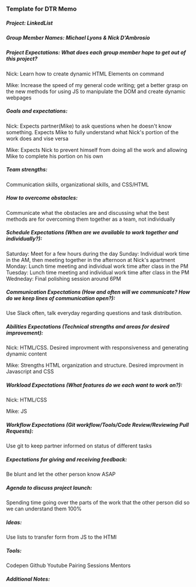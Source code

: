 ### Template for DTR Memo

##### Project: LinkedList

##### Group Member Names: Michael Lyons & Nick D'Ambrosio

##### Project Expectations: What does each group member hope to get out of this project? 

Nick: Learn how to create dynamic HTML Elements on command

Mike: Increase the speed of my general code writing; get a better grasp on the new methods for using JS to manipulate the DOM and create dynamic webpages

##### Goals and expectations:

Nick: Expects partner(Mike) to ask questions when he doesn't know something. Expects Mike to fully understand what Nick's portion of the work does and vise versa

Mike: Expects Nick to prevent himself from doing all the work and allowing Mike to complete his portion on his own
	
##### Team strengths:

Communication skills, organizational skills, and CSS/HTML

##### How to overcome obstacles:

Communicate what the obstacles are and discussing what the best methods are for overcoming them together as a team, not individually

##### Schedule Expectations (When are we available to work together and individually?):

Saturday: Meet for a few hours during the day
Sunday: Individual work time in the AM, then meeting together in the afternoon at Nick's apartment
Monday: Lunch time meeting and individual work time after class in the PM
Tuesday: Lunch time meeting and individual work time after class in the PM
Wedneday: Final polishing session around 6PM

##### Communication Expectations (How and often will we communicate? How do we keep lines of communication open?):

Use Slack often, talk everyday regarding questions and task distribution. 

##### Abilities Expectations (Technical strengths and areas for desired improvement):

Nick: HTML/CSS. Desired improvment with responsiveness and generating dynamic content

Mike: Strengths HTML organization and structure. Desired improvment in Javascript and CSS

##### Workload Expectations (What features do we each want to work on?):

Nick: HTML/CSS

Mike: JS

##### Workflow Expectations (Git workflow/Tools/Code Review/Reviewing Pull Requests): 

Use git to keep partner informed on status of different tasks

##### Expectations for giving and receiving feedback:

Be blunt and let the other person know ASAP

##### Agenda to discuss project launch:
Spending time going over the parts of the work that the other person did so we can understand them 100%

##### Ideas:
Use lists to transfer form from JS to the HTMl
 
##### Tools:
Codepen
Github
Youtube
Pairing Sessions
Mentors

##### Additional Notes:
